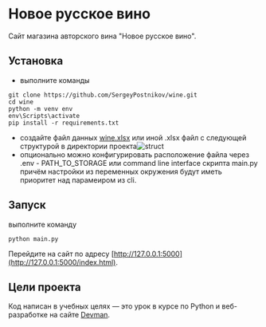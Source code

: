 # Новое русское вино

Сайт магазина авторского вина "Новое русское вино".

## Установка
- выполните команды
```
git clone https://github.com/SergeyPostnikov/wine.git
cd wine
python -m venv env
env\Scripts\activate
pip install -r requirements.txt
```
- создайте файл данных [wine.xlsx](https://github.com/SergeyPostnikov/wine/files/9786233/wine.xlsx)
или иной .xlsx файл с следующей структурой в директории проекта![struct](https://user-images.githubusercontent.com/60840361/195845091-0dadba16-fe4c-4f6e-b331-0ee6dd55f8e2.jpg)
- опционально можно конфигурировать расположение файла через .env - PATH_TO_STORAGE или command line interface скрипта main.py
причём настройки из переменных окружения будут иметь приоритет над парамеиром из cli.
## Запуск
выполните командy
```
python main.py
```
Перейдите на сайт по адресу [http://127.0.0.1:5000](http://127.0.0.1:5000/index.html).

## Цели проекта

Код написан в учебных целях — это урок в курсе по Python и веб-разработке на сайте [Devman](https://dvmn.org).

